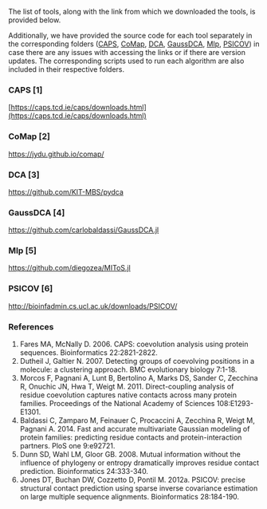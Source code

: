 The list of tools, along with the link from which we downloaded the tools, is provided below. 

Additionally, we have provided the source code for each tool separately in the corresponding folders ([CAPS](https://github.com/CompGenomeLab/PHACE/tree/main/OtherTools/CAPS), [CoMap](https://github.com/CompGenomeLab/PHACE/tree/main/OtherTools/CoMap), [DCA](https://github.com/CompGenomeLab/PHACE/tree/main/OtherTools/DCA), [GaussDCA](https://github.com/CompGenomeLab/PHACE/tree/main/OtherTools/GaussDCA), [MIp](https://github.com/CompGenomeLab/PHACE/tree/main/OtherTools/MIp), [PSICOV](https://github.com/CompGenomeLab/PHACE/tree/main/OtherTools/PSICOV)) in case there are any issues with accessing the links or if there are version updates. The corresponding scripts used to run each algorithm are also included in their respective folders.

### CAPS [1]
[https://caps.tcd.ie/caps/downloads.html](https://caps.tcd.ie/caps/downloads.html)
### CoMap [2]
https://jydu.github.io/comap/
### DCA [3]
https://github.com/KIT-MBS/pydca
### GaussDCA [4]
https://github.com/carlobaldassi/GaussDCA.jl
### MIp [5]
https://github.com/diegozea/MIToS.jl
### PSICOV [6]
http://bioinfadmin.cs.ucl.ac.uk/downloads/PSICOV/

### References

1. Fares MA, McNally D. 2006. CAPS: coevolution analysis using protein sequences. Bioinformatics 22:2821-2822.
2. Dutheil J, Galtier N. 2007. Detecting groups of coevolving positions in a molecule: a clustering approach. BMC evolutionary biology 7:1-18.
3. Morcos F, Pagnani A, Lunt B, Bertolino A, Marks DS, Sander C, Zecchina R, Onuchic JN, Hwa T, Weigt M. 2011. Direct-coupling analysis of residue coevolution captures native contacts across many protein families. Proceedings of the National Academy of Sciences 108:E1293-E1301.
4. Baldassi C, Zamparo M, Feinauer C, Procaccini A, Zecchina R, Weigt M, Pagnani A. 2014. Fast and accurate multivariate Gaussian modeling of protein families: predicting residue contacts and protein-interaction partners. PloS one 9:e92721.
5. Dunn SD, Wahl LM, Gloor GB. 2008. Mutual information without the influence of phylogeny or entropy dramatically improves residue contact prediction. Bioinformatics 24:333-340.
6. Jones DT, Buchan DW, Cozzetto D, Pontil M. 2012a. PSICOV: precise structural contact prediction using sparse inverse covariance estimation on large multiple sequence alignments. Bioinformatics 28:184-190.






